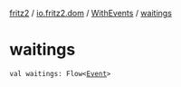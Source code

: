 [fritz2](../../index.md) / [io.fritz2.dom](../index.md) / [WithEvents](index.md) / [waitings](./waitings.md)

# waitings

`val waitings: Flow<`[`Event`](https://kotlinlang.org/api/latest/jvm/stdlib/org.w3c.dom.events/-event/index.html)`>`